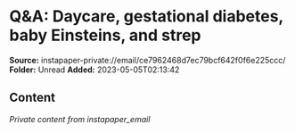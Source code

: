 # Q&A: Daycare, gestational diabetes, baby Einsteins, and strep

**Source:** instapaper-private://email/ce7962468d7ec79bcf642f0f6e225ccc/
**Folder:** Unread
**Added:** 2023-05-05T02:13:42




## Content
*Private content from instapaper_email*
